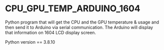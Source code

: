 # CPU_GPU_TEMP_ARDUINO_1604
Python program that will get the CPU and the GPU temperature &amp; usage and then send it to Arduino via serial communication. The Arduino will display that information on 1604 LCD display screen.


Python version == 3.8.10

